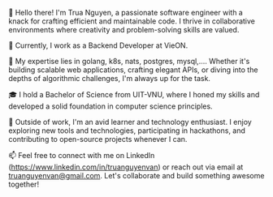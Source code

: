 👋 Hello there! I'm Trua Nguyen, a passionate software engineer with a knack for crafting efficient and maintainable code. I thrive in collaborative environments where creativity and problem-solving skills are valued.

💼 Currently, I work as a Backend Developer at VieON.

🚀 My expertise lies in golang, k8s, nats, postgres, mysql,.... Whether it's building scalable web applications, crafting elegant APIs, or diving into the depths of algorithmic challenges, I'm always up for the task.

🎓 I hold a Bachelor of Science from UIT-VNU, where I honed my skills and developed a solid foundation in computer science principles.

🌟 Outside of work, I'm an avid learner and technology enthusiast. I enjoy exploring new tools and technologies, participating in hackathons, and contributing to open-source projects whenever I can.

📫 Feel free to connect with me on LinkedIn (https://www.linkedin.com/in/truanguyenvan) or reach out via email at truanguyenvan@gmail.com. Let's collaborate and build something awesome together!

<!---
truanguyenvan/truanguyenvan is a ✨ special ✨ repository because its `README.md` (this file) appears on your GitHub profile.
You can click the Preview link to take a look at your changes.
--->
